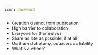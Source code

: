 ```yaml
---
icon: backward
---
```


* Creation distinct from publication
* High barrier to collaboration
* Everyone for themselves
* Share as late as possible, if at all
* Us/them dichotomy, outsiders as liability
* What's a wheel?
